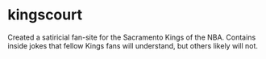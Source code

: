# kingscourt
Created a satiricial fan-site for the Sacramento Kings of the NBA. Contains inside jokes that fellow Kings fans will understand, but others likely will not.

